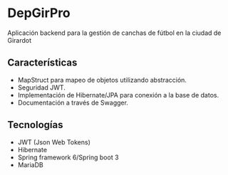 # DepGirPro
Aplicación backend para la gestión de canchas de fútbol en la ciudad de Girardot

## Características
- MapStruct para mapeo de objetos utilizando abstracción.
- Seguridad JWT.
- Implementación de Hibernate/JPA para conexión a la base de datos.
- Documentación a través de Swagger.

## Tecnologías

- JWT (Json Web Tokens)
- Hibernate
- Spring framework 6/Spring boot 3
- MariaDB

